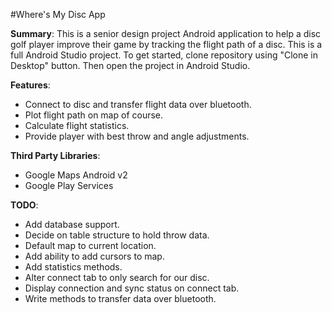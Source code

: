 #Where's My Disc App

**Summary**: This is a senior design project Android application to help a disc golf player improve their game by tracking the flight path of a disc. This is a full Android Studio project. To get started, clone repository using "Clone in Desktop" button. Then open the project in Android Studio.

**Features**: 
- Connect to disc and transfer flight data over bluetooth. 
- Plot flight path on map of course. 
- Calculate flight statistics. 
- Provide player with best throw and angle adjustments.

**Third Party Libraries**: 
- Google Maps Android v2
- Google Play Services

**TODO**: 
- Add database support.
- Decide on table structure to hold throw data.
- Default map to current location.
- Add ability to add cursors to map.
- Add statistics methods.
- Alter connect tab to only search for our disc.
- Display connection and sync status on connect tab.
- Write methods to transfer data over bluetooth.




